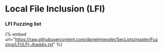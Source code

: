 # Local File Inclusion (LFI)

### LFI Fuzzing list

{% embed url="https://raw.githubusercontent.com/danielmiessler/SecLists/master/Fuzzing/LFI/LFI-Jhaddix.txt" %}

